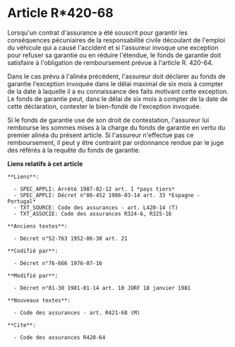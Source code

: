 # Article R*420-68

Lorsqu'un contrat d'assurance a été souscrit pour garantir les conséquences pécuniaires de la responsabilité civile découlant
de l'emploi du véhicule qui a causé l'accident et si l'assureur invoque une exception pour refuser sa garantie ou en réduire
l'étendue, le fonds de garantie doit satisfaire à l'obligation de remboursement prévue à l'article R. 420-64.

Dans le cas prévu à l'alinéa précédent, l'assureur doit déclarer au fonds de garantie l'exception invoquée dans le délai
maximal de six mois à compter de la date à laquelle il a eu connaissance des faits motivant cette exception. Le fonds de
garantie peut, dans le délai de six mois à compter de la date de cette déclaration, contester le bien-fondé de l'exception
invoquée.

Si le fonds de garantie use de son droit de contestation, l'assureur lui rembourse les sommes mises à la charge du fonds de
garantie en vertu du premier alinéa du présent article. Si l'assureur n'effectue pas ce remboursement, il peut y être
contraint par ordonnance rendue par le juge des référés à la requête du fonds de garantie.

**Liens relatifs à cet article**

	**Liens**:

	  - SPEC_APPLI: Arrêté 1987-02-12 art. 1 *pays tiers*
	  - SPEC_APPLI: Décret n°86-452 1986-03-14 art. 33 *Espagne - Portugal*
	  - TXT_SOURCE: Code des assurances - art. L420-14 (T)
	  - TXT_ASSOCIE: Code des assurances R324-6, R325-16

	**Anciens textes**:

	  - Décret n°52-763 1952-06-30 art. 21

	**Codifié par**:

	  - Décret n°76-666 1976-07-16

	**Modifié par**:

	  - Décret n°81-30 1981-01-14 art. 10 JORF 18 janvier 1981

	**Nouveaux textes**:

	  - Code des assurances - art. R421-68 (M)

	**Cite**:

	  - Code des assurances R420-64
